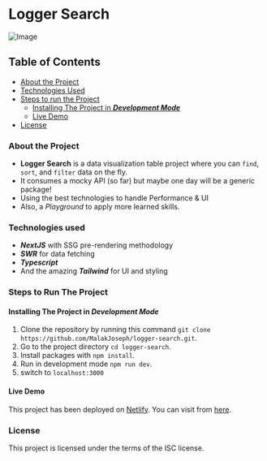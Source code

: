 # Logger Search

![Image](https://user-images.githubusercontent.com/35667900/201498073-8b8d5aed-b424-48bb-b4d2-0e88f48198bf.png)

## Table of Contents

- [About the Project](#about-the-project)
- [Technologies Used](#technologies-used)
- [Steps to run the Project](#steps-to-run-the-project)
  - [Installing The Project in **_Development Mode_**](#installing-the-project-in-development-mode)
  - [Live Demo](#live-demo)
- [License](#license)

### About the Project

- **Logger Search** is a data visualization table project where you can `find`, `sort`, and `filter` data on the fly.
- It consumes a mocky API (so far) but maybe one day will be a generic package!
- Using the best technologies to handle Performance & UI
- Also, a _Playground_ to apply more learned skills.

### Technologies used

- **_NextJS_** with SSG pre-rendering methodology
- **_SWR_** for data fetching
- **_Typescript_**
- And the amazing _**Tailwind**_ for UI and styling

### Steps to Run The Project

#### Installing The Project in **_Development Mode_**

1. Clone the repository by running this command
   `git clone https://github.com/MalakJoseph/logger-search.git`.
2. Go to the project directory `cd logger-search`.
3. Install packages with `npm install`.
4. Run in development mode `npm run dev`.
5. switch to `localhost:3000`

#### Live Demo

This project has been deployed on [Netlify](https://www.netlify.com/).
You can visit from [here](https://mj-logger-search.netlify.app/).

### License

This project is licensed under the terms of the ISC license.
